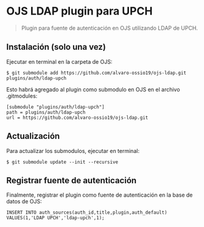 # OJS LDAP plugin para UPCH

> Plugin para fuente de autenticación en OJS utilizando LDAP de UPCH.

## Instalación (solo una vez)

Ejecutar en terminal en la carpeta de OJS:

    $ git submodule add https://github.com/alvaro-ossio19/ojs-ldap.git  plugins/auth/ldap-upch

Esto habrá agregado al plugin como submodulo en OJS en el archivo .gitmodules:

    [submodule "plugins/auth/ldap-upch"]
	path = plugins/auth/ldap-upch
	url = https://github.com/alvaro-ossio19/ojs-ldap.git

## Actualización

Para actualizar los submodulos, ejecutar en terminal:

    $ git submodule update --init --recursive

## Registrar fuente de autenticación

Finalmente, registrar el plugin como fuente de autenticación en la base de datos de OJS:

    INSERT INTO auth_sources(auth_id,title,plugin,auth_default) VALUES(1,'LDAP UPCH','ldap-upch',1);
